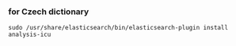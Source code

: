 ### for Czech dictionary
`sudo /usr/share/elasticsearch/bin/elasticsearch-plugin install analysis-icu` 